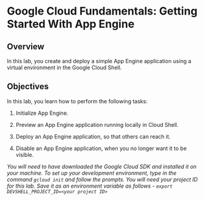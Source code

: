 # Google Cloud Fundamentals: Getting Started With App Engine

## Overview

In this lab, you create and deploy a simple App Engine application using a virtual environment in the Google Cloud Shell.

## Objectives

In this lab, you learn how to perform the following tasks:

1. Initialize App Engine.

2. Preview an App Engine application running locally in Cloud Shell.

3. Deploy an App Engine application, so that others can reach it.

4. Disable an App Engine application, when you no longer want it to be visible.

*You will need to have downloaded the Google Cloud SDK and installed it on your machine. 
To set up your development environment, type in the command `gcloud init` and follow the prompts.
You will need your project ID for this lab. Save it as an environment variable as follows - 
`export DEVSHELL_PROJECT_ID=<your project ID>`*